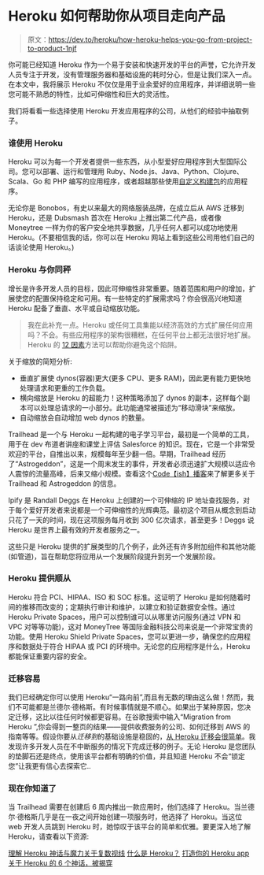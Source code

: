 # Heroku 如何帮助你从项目走向产品

> 原文：<https://dev.to/heroku/how-heroku-helps-you-go-from-project-to-product-1njf>

你可能已经知道 Heroku 作为一个易于安装和快速开发的平台的声誉，它允许开发人员专注于开发，没有管理服务器和基础设施的耗时分心，但是让我们深入一点。在本文中，我将展示 Heroku 不仅仅是用于业余爱好的应用程序，并详细说明一些您可能不熟悉的特性，比如可伸缩性和巨大的灵活性。

我们将看看一些选择使用 Heroku 开发应用程序的公司，从他们的经验中抽取例子。

### 谁使用 Heroku

Heroku 可以为每一个开发者提供一些东西，从小型爱好应用程序到大型国际公司。您可以部署、运行和管理用 Ruby、Node.js、Java、Python、Clojure、Scala、Go 和 PHP 编写的应用程序，或者超越那些使用[自定义构建包](https://elements.heroku.com/buildpacks)的应用程序。

无论你是 Bonobos，有史以来最大的网络服装品牌，在成立后从 AWS 迁移到 Heroku，还是 Dubsmash 首次在 Heroku 上推出第二代产品，或者像 Moneytree 一样为你的客户安全地共享数据，几乎任何人都可以成功地使用 Heroku。(不要相信我的话，你可以在 Heroku 网站上看到这些公司用他们自己的话谈论使用 Heroku。)

### Heroku 与你同秤

增长是许多开发人员的目标，因此可伸缩性非常重要。随着范围和用户的增加，扩展使您的配置保持稳定和可用。有一些特定的扩展需求吗？你会很高兴地知道 Heroku 配备了垂直、水平或自动缩放功能。

> 我在此补充一点。Heroku 或任何工具集能以经济高效的方式扩展任何应用吗？不会。有些应用程序的架构很糟糕，在任何平台上都无法很好地扩展。Heroku 的 [12 因素](https://12factor.net)方法可以帮助你避免这个陷阱。

关于缩放的简短分析:

*   垂直扩展使 dynos(容器)更大(更多 CPU、更多 RAM)，因此更有能力更快地处理请求和更重的工作负载。
*   横向缩放是 Heroku 的超能力！这种策略添加了 dynos 的副本，这样每个副本可以处理总请求的一小部分。此功能通常被描述为“移动滑块”来缩放。
*   自动缩放会自动增加 web dynos 的数量。

Trailhead 是一个与 Heroku 一起构建的电子学习平台，最初是一个简单的工具，用于在 dev 布道者讲座和课堂上评估 Salesforce 的知识。现在，它是一个非常受欢迎的平台，自推出以来，规模每年至少翻一倍。早期，Trailhead 经历了“Astrogeddon”，这是一个周末发生的事件，开发者必须迅速扩大规模以适应令人震惊的流量高峰，后来又缩小规模。查看这个[Code【ish】播客](https://www.heroku.com/podcasts/codeish/18-the-making-of-trailhead)来了解更多关于 Trailhead 和 Astrogeddon 的信息。

Ipify 是 Randall Deggs 在 Heroku 上创建的一个可伸缩的 IP 地址查找服务，对于每个爱好开发者来说都是一个可伸缩性的光辉典范。最初这个项目从概念到启动只花了一天的时间，现在这项服务每月收到 300 亿次请求，甚至更多！Deggs 说 Heroku 是世界上最有效的开发者服务之一。

这些只是 Heroku 提供的扩展类型的几个例子，此外还有许多附加组件和其他功能(如管道)，旨在帮助您将应用从一个发展阶段提升到另一个发展阶段。

### Heroku 提供顺从

Heroku 符合 PCI、HIPAA、ISO 和 SOC 标准。这证明了 Heroku 是如何随着时间的推移而改变的；定期执行审计和维护，以建立和验证数据安全性。通过 Heroku Private Spaces，用户可以控制谁可以从哪里访问服务(通过 VPN 和 VPC 对等等功能)，这对 MoneyTree 等国际金融科技公司来说是一个非常宝贵的功能。使用 Heroku Shield Private Spaces，您可以更进一步，确保您的应用程序和数据处于符合 HIPAA 或 PCI 的环境中。无论您的应用程序是什么，Heroku 都能保证重要内容的安全。

### 迁移容易

我们已经确定你可以使用 Heroku“一路向前”,而且有无数的理由这么做！然而，我们不可能都是兰德尔·德格斯。有时候事情就是不顺心。如果出于某种原因，您决定迁移，这比以往任何时候都更容易。在谷歌搜索中输入“Migration from Heroku ”,你会得到一整页的结果——提供收费服务的公司、如何迁移到 AWS 的指南等等。假设你要从*迁移到*的基础设施是稳固的，[从 Heroku 迁移会很简单](https://dev.to/heroku/the-surprising-portability-of-heroku-apps-2n2h)。我发现许多开发人员在不中断服务的情况下完成迁移的例子。无论 Heroku 是您团队的垫脚石还是终点，使用该平台都有明确的价值，并且知道 Heroku 不会“锁定您”让我更有信心去探索它..

### 现在你知道了

当 Trailhead 需要在创建后 6 周内推出一款应用时，他们选择了 Heroku。当兰德尔·德格斯几乎是在一夜之间开始创建一项服务时，他选择了 Heroku。当这位 web 开发人员跳到 Heroku 时，她惊叹于该平台的简单和优雅。要更深入地了解 Heroku，请查看以下资源:

[理解 Heroku 神话与魔力关于复数视线](https://www.pluralsight.com/courses/play-by-play-understanding-heroku-myths-magic)
[什么是 Heroku？](https://www.heroku.com/what)
[打造你的 Heroku app](https://devcenter.heroku.com/start)
[关于 Heroku 的 6 个神话，被揭穿](https://dev.to/heroku/6-myths-about-heroku-debunked-a4b)